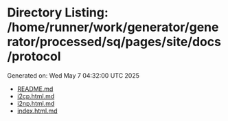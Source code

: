 # Directory Listing: /home/runner/work/generator/generator/processed/sq/pages/site/docs/protocol
Generated on: Wed May  7 04:32:00 UTC 2025

- [README.md](README.md)
- [i2cp.html.md](i2cp.html.md)
- [i2np.html.md](i2np.html.md)
- [index.html.md](index.html.md)
